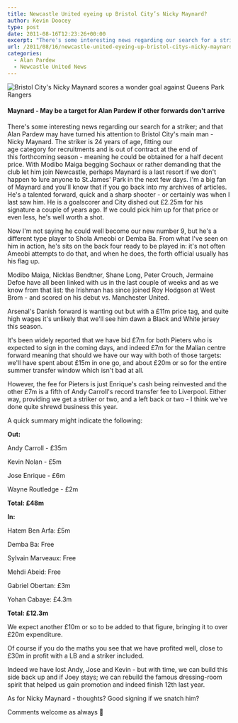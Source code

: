 ```yaml
---
title: Newcastle United eyeing up Bristol City’s Nicky Maynard?
author: Kevin Doocey
type: post
date: 2011-08-16T12:23:26+00:00
excerpt: "There's some interesting news regarding our search for a striker; and that Alan Pardew may have turned his attention to Bristol City's main man - Nicky Maynard.."
url: /2011/08/16/newcastle-united-eyeing-up-bristol-citys-nicky-maynard/
categories:
  - Alan Pardew
  - Newcastle United News
---
```


![Bristol City's Nicky Maynard scores a wonder goal against Queens Park Rangers](https://www.tynetime.com/wp-content/uploads/2011/08/Bristol-Citys-Nicky-Maynard.jpg "Bristol-Citys-Nicky-Maynard")

#### Maynard - May be a target for Alan Pardew if other forwards don't arrive

There's some interesting news regarding our search for a striker; and that Alan Pardew may have turned his attention to Bristol City's main man - Nicky Maynard. The striker is 24 years of age, fitting our age category for recruitments and is out of contract at the end of this forthcoming season - meaning he could be obtained for a half decent price. With Modibo Maiga begging Sochaux or rather demanding that the club let him join Newcastle, perhaps Maynard is a last resort if we don't happen to lure anyone to St.James' Park in the next few days. I'm a big fan of Maynard and you'll know that if you go back into my archives of articles. He's a talented forward, quick and a sharp shooter - or certainly was when I last saw him. He is a goalscorer and City dished out £2.25m for his signature a couple of years ago. If we could pick him up for that price or even less, he's well worth a shot.

Now I'm not saying he could well become our new number 9, but he's a different type player to Shola Ameobi or Demba Ba. From what I've seen on him in action, he's sits on the back four ready to be played in: it's not often Ameobi attempts to do that, and when he does, the forth official usually has his flag up.

Modibo Maiga, Nicklas Bendtner, Shane Long, Peter Crouch, Jermaine Defoe have all been linked with us in the last couple of weeks and as we know from that list: the Irishman has since joined Roy Hodgson at West Brom - and scored on his debut vs. Manchester United.

Arsenal's Danish forward is wanting out but with a £11m price tag, and quite high wages it's unlikely that we'll see him dawn a Black and White jersey this season.

It's been widely reported that we have bid £7m for both Pieters who is expected to sign in the coming days, and indeed £7m for the Malian centre forward meaning that should we have our way with both of those targets: we'll have spent about £15m in one go, and about £20m or so for the entire summer transfer window which isn't bad at all.

However, the fee for Pieters is just Enrique's cash being reinvested and the other £7m is a fifth of Andy Carroll's record transfer fee to Liverpool. Either way, providing we get a striker or two, and a left back or two - I think we've done quite shrewd business this year.

A quick summary might indicate the following:

**Out:**

Andy Carroll - £35m

Kevin Nolan - £5m

Jose Enrique - £6m

Wayne Routledge - £2m

**Total: £48m**

**In:**

Hatem Ben Arfa: £5m

Demba Ba: Free

Sylvain Marveaux: Free

Mehdi Abeid: Free

Gabriel Obertan: £3m

Yohan Cabaye: £4.3m

**Total: £12.3m**

We expect another £10m or so to be added to that figure, bringing it to over £20m expenditure.

Of course if you do the maths you see that we have profited well, close to £30m in profit with a LB and a striker included.

Indeed we have lost Andy, Jose and Kevin - but with time, we can build this side back up and if Joey stays; we can rebuild the famous dressing-room spirit that helped us gain promotion and indeed finish 12th last year.

As for Nicky Maynard - thoughts? Good signing if we snatch him?

Comments welcome as always 🙂

